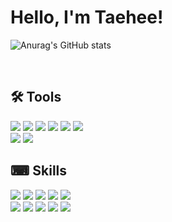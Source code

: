 <!-- ![header](https://capsule-render.vercel.app/api?type=waving&color=a869f5&height=220&section=header&text=😼%20Taehee%20Kim&fontSize=40&fontColor=ffffff&animation=twinkling) -->

<h1 align="left">Hello, I'm Taehee!</h1>


![Anurag's GitHub stats](https://github-readme-stats.vercel.app/api?username=greenT-Hee&theme=buefy&show_icons=true&hide=stars,issues)

<br>

 <h2>🛠 Tools </h2>
<div>
<img src="https://img.shields.io/badge/GitHub-181717?style=flat&logo=GitHub&logoColor=white/> <img src="https://img.shields.io/badge/Git-F05032?style=flat&logo=Git&logoColor=white"/> <img src="https://img.shields.io/badge/Visual Studio Code-007ACC?style=flat&logo=Visual Studio Code&logoColor=white"/>
<img src="https://img.shields.io/badge/Node.js-339933?style=flat&logo=Node.js&logoColor=white"/> 

<img src="https://img.shields.io/badge/Jira-0052CC?style=flat&logo=Jira&logoColor=white"/> 
<img src="https://img.shields.io/badge/Slack-4A154B?style=flat&logo=Slack&logoColor=white"/> 
<img src="https://img.shields.io/badge/Notion-000000?style=flat&logo=Notion&logoColor=white"/> 
<br>
<img src="https://img.shields.io/badge/Adobe Photoshop-31A8FF?style=flat&logo=Adobe Photoshop&logoColor=white"/>
<img src="https://img.shields.io/badge/Adobe Illustrator-FF9A00?style=flat&logo=Adobe Illustrator&logoColor=white"/>
 
</div>


 <h2>⌨ Skills </h2>
 <div>
<img src="https://img.shields.io/badge/html5-E34F26?style=flat&logo=Html5&logoColor=white"/>
<img src="https://img.shields.io/badge/CSS3-1572B6?style=flat&logo=CSS3&logoColor=white"/>
<img src="https://img.shields.io/badge/JavaScript-F7DF1E?style=flat&logo=JavaScript&logoColor=white"/>
<img src="https://img.shields.io/badge/React-61DAFB?style=flat&logo=React&logoColor=white"/>
<img src="https://img.shields.io/badge/Redux-764ABC?style=flat&logo=Redux&logoColor=white"/>
<br>
<img src="https://img.shields.io/badge/Next.js-000000?style=flat&logo=Next.js&logoColor=white"/>
<img src="https://img.shields.io/badge/Sass-CC6699?style=flat&logo=Sass&logoColor=white"/>
<img src="https://img.shields.io/badge/Bootstrap-7952B3?style=flat&logo=Bootstrap&logoColor=white"/>
<img src="https://img.shields.io/badge/Tailwind-06B6D4?style=flat&logo=Tailwind CSS&logoColor=white"/>
<img src="https://img.shields.io/badge/MUI-007FFF?style=flat&logo=MUI&logoColor=white"/>
</div>
                                                                                                   


<!--
**greenT-Hee/greenT-Hee** is a ✨ _special_ ✨ repository because its `README.md` (this file) appears on your GitHub profile.

Here are some ideas to get you started:

- 🔭 I’m currently working on ...
- 🌱 I’m currently learning ...
- 👯 I’m looking to collaborate on ...
- 🤔 I’m looking for help with ...
- 💬 Ask me about ...
- 📫 How to reach me: ...
- 😄 Pronouns: ...
- ⚡ Fun fact: ...
-->
